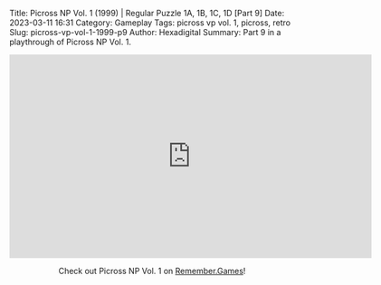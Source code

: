 Title: Picross NP Vol. 1 (1999) | Regular Puzzle 1A, 1B, 1C, 1D [Part 9]
Date: 2023-03-11 16:31
Category: Gameplay
Tags: picross vp vol. 1,  picross,  retro
Slug: picross-vp-vol-1-1999-p9
Author: Hexadigital
Summary: Part 9 in a playthrough of Picross NP Vol. 1.

<center><iframe src="https://www.youtube.com/embed/Zd-d-7YWe7s?feature=oembed" allow="accelerometer; autoplay; encrypted-media; gyroscope; picture-in-picture" width="640" height="360" frameborder="0"></iframe>

Check out Picross NP Vol. 1 on [Remember.Games](https://remember.games/game/6791/picross-np-vol-1/)!</center>